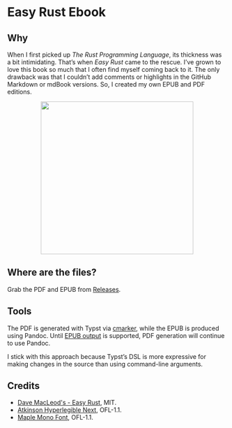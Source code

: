 # Easy Rust Ebook

## Why

When I first picked up _The Rust Programming Language_, its thickness was a bit intimidating. That’s when _Easy Rust_ came to the rescue. I’ve grown to love this book so much that I often find myself coming back to it. The only drawback was that I couldn’t add comments or highlights in the GitHub Markdown or mdBook versions. So, I created my own EPUB and PDF editions.

<div align="center">
<img src='https://github.com/user-attachments/assets/443714b0-2077-40c7-8742-bcbf3fd21092' width=350px />
</div>

## Where are the files?

Grab the PDF and EPUB from [Releases](https://github.com/azzamsa/easy_rust_ebook/releases).

## Tools

The PDF is generated with Typst via [cmarker](https://github.com/SabrinaJewson/cmarker.typ), while the EPUB is produced using Pandoc. Until [EPUB output](https://github.com/typst/typst/issues/188) is supported, PDF generation will continue to use Pandoc.

I stick with this approach because Typst’s DSL is more expressive for making changes in the source than using command-line arguments.

## Credits

- [Dave MacLeod's - Easy Rust](https://github.com/Dhghomon/easy_rust), MIT.
- [Atkinson Hyperlegible Next](https://github.com/googlefonts/atkinson-hyperlegible-next), OFL-1.1.
- [Maple Mono Font](https://github.com/subframe7536/maple-font), OFL-1.1.

